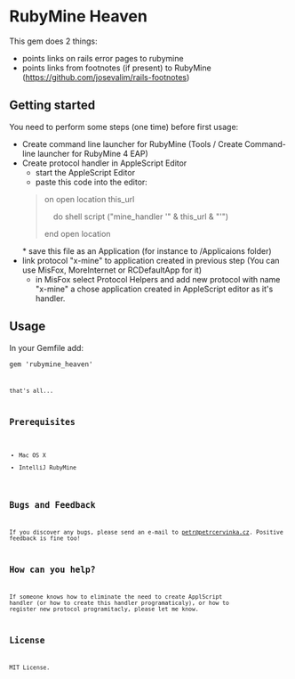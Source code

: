 # RubyMine Heaven

This gem does 2 things:

* points links on rails error pages to rubymine
* points links from footnotes (if present) to RubyMine (https://github.com/josevalim/rails-footnotes)

## Getting started

You need to perform some steps (one time) before first usage:

* Create command line launcher for RubyMine (Tools / Create Command-line launcher for RubyMine 4 EAP)
* Create protocol handler in AppleScript Editor
    * start the AppleScript Editor
    * paste this code into the editor:
    <blockquote>
    <p>on open location this_url</p>
    <p>&nbsp;&nbsp;&nbsp;&nbsp;do shell script ("mine_handler '" & this_url & "'")</p>
    <p>end open location</p>
    </blockquote>
    * save this file as an Application (for instance to /Applicaions folder)
* link protocol "x-mine" to application created in previous step (You can use MisFox, MoreInternet or RCDefaultApp for it)
    * in MisFox select Protocol Helpers and add new protocol with name "x-mine" a chose application created in
    AppleScript editor as it's handler.




## Usage

In your Gemfile add:

  <code>gem 'rubymine_heaven'<code>

that's all...

## Prerequisites

* Mac OS X
* IntelliJ RubyMine

## Bugs and Feedback

If you discover any bugs, please send an e-mail to petr@petrcervinka.cz. Positive feedback is fine too!

## How can you help?

If someone knows how to eliminate the need to create ApplScript handler (or how to create this handler programaticaly),
or how to register new protocol programitacly, please let me know.

## License

MIT License.